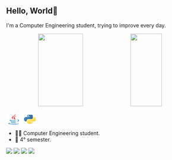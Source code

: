 
## Hello, World👋
 I'm a Computer Engineering student, trying to improve every day. </h2>

<div align="center">  
  <img width="49%" height="195px" src="https://github-readme-stats.vercel.app/api?username=Felipepatriota&show_icons=true&theme=github_dark" />

  <img width="41%" height="195px" src="https://github-readme-stats.vercel.app/api/top-langs/?username=Felipepatriota&show_icons=true&theme=github_dark" />
</div>

<div style="display: inline_block"><br>
<img align="center" alt="Felipe-Js" height="30" width="40" src="https://raw.githubusercontent.com/devicons/devicon/master/icons/java/java-original.svg">
<img align="center" alt="Felipe-Python" height="30" width="40" src="https://raw.githubusercontent.com/devicons/devicon/master/icons/python/python-original.svg">
</div>
</p>

- 👨‍💻 Computer Engineering student.
- 🚀 4° semester.


 
  
</p>

 <div> 
  <a href="https://instagram.com/Felipepatriota_" target="_blank"><img src="https://img.shields.io/badge/-Instagram-%23E4405F?style=for-the-badge&logo=instagram&logoColor=white" target="_blank"></a>
 	<a href="https://www.twitch.tv/olafeh" target="_blank"><img src="https://img.shields.io/badge/Twitch-9146FF?style=for-the-badge&logo=twitch&logoColor=white" target="_blank"></a>
  <a href = "feh.patriota@outlook.com"><img src="https://img.shields.io/badge/-Gmail-%23333?style=for-the-badge&logo=gmail&logoColor=white" target="_blank"></a>
  <a href="https://www.linkedin.com/in/felipepatriota/" target="_blank"><img src="https://img.shields.io/badge/-LinkedIn-%230077B5?style=for-the-badge&logo=linkedin&logoColor=white" target="_blank"></a> 
